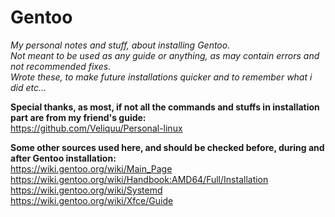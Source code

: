 # Gentoo
*My personal notes and stuff, about installing Gentoo.   
Not meant to be used as any guide or anything, as may contain errors and not recommended fixes.   
Wrote these, to make future installations quicker and to remember what i did etc...*

**Special thanks, as most, if not all the commands and stuffs in installation part are from my friend's guide:**  
https://github.com/Veliquu/Personal-linux

**Some other sources used here, and should be checked before, during and after Gentoo installation:**   
https://wiki.gentoo.org/wiki/Main_Page   
https://wiki.gentoo.org/wiki/Handbook:AMD64/Full/Installation   
https://wiki.gentoo.org/wiki/Systemd   
https://wiki.gentoo.org/wiki/Xfce/Guide   
